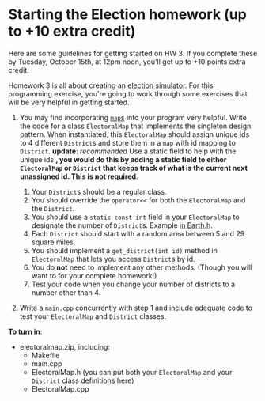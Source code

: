 Starting the Election homework (up to +10 extra credit)
==============

Here are some guidelines for getting started on HW 3. If you complete these by Tuesday, October 15th, at 12pm noon, you'll get up to +10 points extra credit.

Homework 3 is all about creating an [election simulator](../homework/hw3_election/). For this programming exercise, you're going to work through some exercises that will be very helpful in getting started.

1. You may find incorporating [`map`s](https://en.cppreference.com/w/cpp/container/map) into your program very helpful. Write the code for a class `ElectoralMap` that implements the singleton design pattern. When instantiated, this `ElectoralMap` should assign unique ids to 4 different `District`s and store them in a `map` with id mapping to `District`. __update__: *recommended* Use a static field to help with the unique ids __, you would do this by adding a static field to either `ElectoralMap` or `District` that keeps track of what is the current next unassigned id. This is not required__.
    1. Your `District`s should be a regular class.
    2. You should override the `operator<<` for both the `ElectoralMap` and the `District`.
    3. You should use a `static const int` field in your `ElectoralMap` to designate the number of `District`s. Example [in Earth.h](../../lectures/13_singleton/Earth.h).
    4. Each `District` should start with a random area between 5 and 29 square miles.
    5. You should implement a `get_district(int id)` method in `ElectoralMap` that lets you access `District`s by id.
    6. You do __not__ need to implement any other methods. (Though you will want to for your complete homework!)
    7. Test your code when you change your number of districts to a number other than 4.

2. Write a `main.cpp` concurrently with step 1 and include adequate code to test your `ElectoralMap` and `District` classes.

__To turn in__:
- electoralmap.zip, including:
    - Makefile
    - main.cpp
    - ElectoralMap.h (you can put both your `ElectoralMap` and your `District` class definitions here)
    - ElectoralMap.cpp
